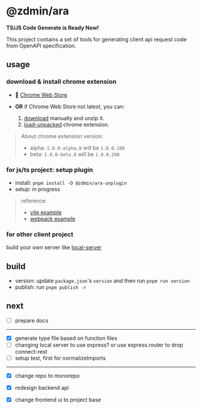 # @zdmin/ara

**TS/JS Code Generate is Ready Now!**

This project contains a set of tools for generating client api request code from OpenAPI specification.

## usage

### download & install chrome extension

- 🚀 [Chrome Web Store](https://chromewebstore.google.com/detail/openapi-codegen/fjncpcopojccenmapbhicjcgeiabojli)

- **OR** if Chrome Web Store not latest, you can: 
  1. [download](https://cdn.jsdelivr.net/npm/@zdmin/ara-chrome-extension) manually and unzip it.
   2. [load-unpacked](https://developer.chrome.com/docs/extensions/get-started/tutorial/hello-world#load-unpacked) chrome extension.

> About chrome extension version: 
> - alpha: `1.0.0-alpha.8` will be `1.0.0.108`
> - beta: `1.0.0-beta.8` will be `1.0.0.208`

### for js/ts project: setup plugin

- install: `pnpm install -D @zdmin/ara-unplugin`
- setup: in progress

> reference: 
> - [vite example](./examples/vite)
> - [webpack example](./examples/webpack)



### for other client project

build your own server like [local-server](./packages/local-server/)

## build

- version: update `package.json`'s `version` and then run `pnpm run version`
- publish: run `pnpm publish -r`

## next

- [ ] prepare docs

---

- [x] generate type file based on function files
- [ ] changing local server to use express? or use express.router to drop connect-rest
- [ ] setup test, first for normalizeImports

---

- [x] change repo to monorepo
- [x] redesign backend api
- [x] change frontend ui to project base

